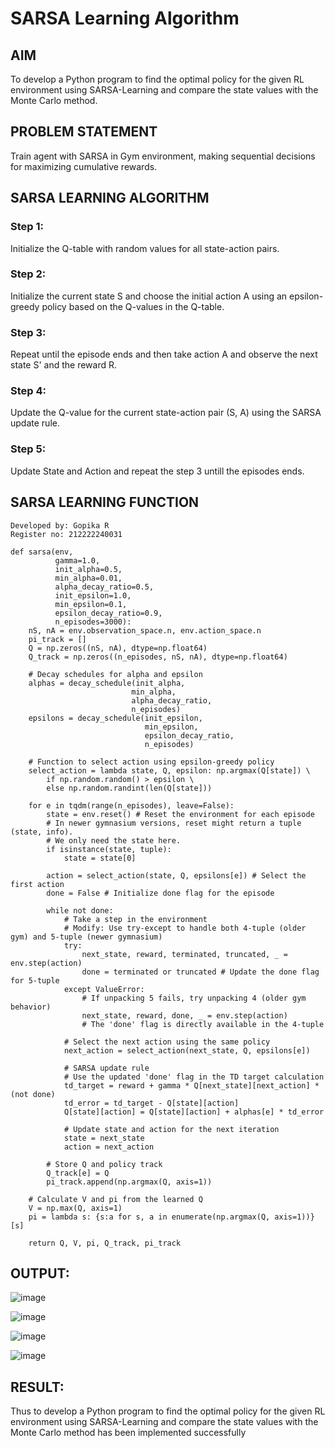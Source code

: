 # SARSA Learning Algorithm


## AIM
To develop a Python program to find the optimal policy for the given RL environment using SARSA-Learning and compare the state values with the Monte Carlo method.

## PROBLEM STATEMENT
Train agent with SARSA in Gym environment, making sequential decisions for maximizing cumulative rewards.

## SARSA LEARNING ALGORITHM
### Step 1:
Initialize the Q-table with random values for all state-action pairs.

### Step 2:
Initialize the current state S and choose the initial action A using an epsilon-greedy policy based on the Q-values in the Q-table.

### Step 3:
Repeat until the episode ends and then take action A and observe the next state S' and the reward R.

### Step 4:
Update the Q-value for the current state-action pair (S, A) using the SARSA update rule.

### Step 5:
Update State and Action and repeat the step 3 untill the episodes ends.

## SARSA LEARNING FUNCTION
```
Developed by: Gopika R
Register no: 212222240031
```
```
def sarsa(env,
          gamma=1.0,
          init_alpha=0.5,
          min_alpha=0.01,
          alpha_decay_ratio=0.5,
          init_epsilon=1.0,
          min_epsilon=0.1,
          epsilon_decay_ratio=0.9,
          n_episodes=3000):
    nS, nA = env.observation_space.n, env.action_space.n
    pi_track = []
    Q = np.zeros((nS, nA), dtype=np.float64)
    Q_track = np.zeros((n_episodes, nS, nA), dtype=np.float64)

    # Decay schedules for alpha and epsilon
    alphas = decay_schedule(init_alpha,
                           min_alpha,
                           alpha_decay_ratio,
                           n_episodes)
    epsilons = decay_schedule(init_epsilon,
                              min_epsilon,
                              epsilon_decay_ratio,
                              n_episodes)

    # Function to select action using epsilon-greedy policy
    select_action = lambda state, Q, epsilon: np.argmax(Q[state]) \
        if np.random.random() > epsilon \
        else np.random.randint(len(Q[state]))

    for e in tqdm(range(n_episodes), leave=False):
        state = env.reset() # Reset the environment for each episode
        # In newer gymnasium versions, reset might return a tuple (state, info).
        # We only need the state here.
        if isinstance(state, tuple):
            state = state[0]

        action = select_action(state, Q, epsilons[e]) # Select the first action
        done = False # Initialize done flag for the episode

        while not done:
            # Take a step in the environment
            # Modify: Use try-except to handle both 4-tuple (older gym) and 5-tuple (newer gymnasium)
            try:
                next_state, reward, terminated, truncated, _ = env.step(action)
                done = terminated or truncated # Update the done flag for 5-tuple
            except ValueError:
                # If unpacking 5 fails, try unpacking 4 (older gym behavior)
                next_state, reward, done, _ = env.step(action)
                # The 'done' flag is directly available in the 4-tuple

            # Select the next action using the same policy
            next_action = select_action(next_state, Q, epsilons[e])

            # SARSA update rule
            # Use the updated 'done' flag in the TD target calculation
            td_target = reward + gamma * Q[next_state][next_action] * (not done)
            td_error = td_target - Q[state][action]
            Q[state][action] = Q[state][action] + alphas[e] * td_error

            # Update state and action for the next iteration
            state = next_state
            action = next_action

        # Store Q and policy track
        Q_track[e] = Q
        pi_track.append(np.argmax(Q, axis=1))

    # Calculate V and pi from the learned Q
    V = np.max(Q, axis=1)
    pi = lambda s: {s:a for s, a in enumerate(np.argmax(Q, axis=1))}[s]

    return Q, V, pi, Q_track, pi_track
```

## OUTPUT:
![image](https://github.com/user-attachments/assets/137a4b71-fe38-483e-b896-4fb1a1c42178)

![image](https://github.com/user-attachments/assets/05ba7be3-1723-4449-a7bd-838659199482)

![image](https://github.com/user-attachments/assets/c1e92f8f-a8ac-4396-8774-b15e1798fd27)

![image](https://github.com/user-attachments/assets/c76b19ff-5ade-46ed-bfed-3fa330f0c816)


## RESULT:

Thus to develop a Python program to find the optimal policy for the given RL environment using SARSA-Learning and compare the state values with the Monte Carlo method has been implemented successfully

